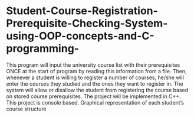 # Student-Course-Registration-Prerequisite-Checking-System-using-OOP-concepts-and-C-programming-
This program will input the university course list with their prerequisites
ONCE at the start of program by reading this information from a file. Then, whenever a student is willing to register a number
of courses, he/she will enter the courses they studied and the ones they want to
register in. The system will allow or disallow the student from registering the course
based on stored course prerequisites. The project will be implemented in C++. This
project is console based. Graphical representation of each student’s course structure 
